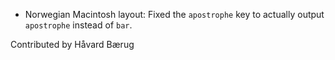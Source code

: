 - Norwegian Macintosh layout: Fixed the `apostrophe` key to actually output `apostrophe` instead of `bar`.

Contributed by Håvard Bærug
